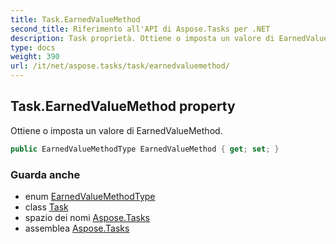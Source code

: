 ```yaml
---
title: Task.EarnedValueMethod
second_title: Riferimento all'API di Aspose.Tasks per .NET
description: Task proprietà. Ottiene o imposta un valore di EarnedValueMethod.
type: docs
weight: 390
url: /it/net/aspose.tasks/task/earnedvaluemethod/
---
```

## Task.EarnedValueMethod property

Ottiene o imposta un valore di EarnedValueMethod.

```csharp
public EarnedValueMethodType EarnedValueMethod { get; set; }
```

### Guarda anche

* enum [EarnedValueMethodType](../../earnedvaluemethodtype/)
* class [Task](../)
* spazio dei nomi [Aspose.Tasks](../../task/)
* assemblea [Aspose.Tasks](../../../)



